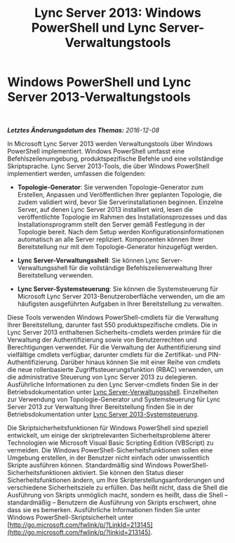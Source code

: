﻿---
title: 'Lync Server 2013: Windows PowerShell und Lync Server-Verwaltungstools'
TOCTitle: Windows PowerShell und Lync Server 2013-Verwaltungstools
ms:assetid: 6a285f7c-0ef5-4cab-9976-d03be276e35d
ms:mtpsurl: https://technet.microsoft.com/de-de/library/Dn481130(v=OCS.15)
ms:contentKeyID: 59679132
ms.date: 12/10/2016
mtps_version: v=OCS.15
ms.translationtype: HT
---

# Windows PowerShell und Lync Server 2013-Verwaltungstools

 

_**Letztes Änderungsdatum des Themas:** 2016-12-08_

In Microsoft Lync Server 2013 werden Verwaltungstools über Windows PowerShell implementiert. Windows PowerShell umfasst eine Befehlszeilenumgebung, produktspezifische Befehle und eine vollständige Skriptsprache. Lync Server 2013-Tools, die über Windows PowerShell implementiert werden, umfassen die folgenden:

  - **Topologie-Generator**: Sie verwenden Topologie-Generator zum Erstellen, Anpassen und Veröffentlichen Ihrer geplanten Topologie, die zudem validiert wird, bevor Sie Serverinstallationen beginnen. Einzelne Server, auf denen Lync Server 2013 installiert wird, lesen die veröffentlichte Topologie im Rahmen des Installationsprozesses und das Installationsprogramm stellt den Server gemäß Festlegung in der Topologie bereit. Nach dem Setup werden Konfigurationsinformationen automatisch an alle Server repliziert. Komponenten können Ihrer Bereitstellung nur mit dem Topologie-Generator hinzugefügt werden.

  - **Lync Server-Verwaltungsshell**: Sie können Lync Server-Verwaltungsshell für die vollständige Befehlszeilenverwaltung Ihrer Bereitstellung verwenden.

  - **Lync Server-Systemsteuerung**: Sie können die Systemsteuerung für Microsoft Lync Server 2013-Benutzeroberfläche verwenden, um die am häufigsten ausgeführten Aufgaben in Ihrer Bereitstellung zu verwalten.

Diese Tools verwenden Windows PowerShell-cmdlets für die Verwaltung Ihrer Bereitstellung, darunter fast 550 produktspezifische cmdlets. Die in Lync Server 2013 enthaltenen Sicherheits-cmdlets werden primäre für die Verwaltung der Authentifizierung sowie von Benutzerrechten und Berechtigungen verwendet. Für die Verwaltung der Authentifizierung sind vielfältige cmdlets verfügbar, darunter cmdlets für die Zertifikat- und PIN-Authentifizierung. Darüber hinaus können Sie mit einer Reihe von cmdlets die neue rollenbasierte Zugriffssteuerungsfunktion (RBAC) verwenden, um die administrative Steuerung von Lync Server 2013 zu delegieren. Ausführliche Informationen zu den Lync Server-cmdlets finden Sie in der Betriebsdokumentation unter [Lync Server-Verwaltungsshell](lync-server-2013-lync-server-management-shell.md). Einzelheiten zur Verwendung von Topologie-Generator und Systemsteuerung für Lync Server 2013 zur Verwaltung Ihrer Bereitstellung finden Sie in der Betriebsdokumentation unter [Lync Server 2013-Systemsteuerung](https://technet.microsoft.com/de-de/library/gg133224\(v=ocs.15\)).

Die Skriptsicherheitsfunktionen für Windows PowerShell sind speziell entwickelt, um einige der skriptrelevanten Sicherheitsprobleme älterer Technologien wie Microsoft Visual Basic Scripting Edition (VBScript) zu vermeiden. Die Windows PowerShell-Sicherheitsfunktionen sollen eine Umgebung erstellen, in der Benutzer nicht einfach oder unwissentlich Skripte ausführen können. Standardmäßig sind Windows PowerShell-Sicherheitsfunktionen aktiviert. Sie können den Status dieser Sicherheitsfunktionen ändern, um Ihre Skripterstellungsanforderungen und verschiedene Sicherheitsziele zu erfüllen. Das heißt nicht, dass die Shell die Ausführung von Skripts unmöglich macht, sondern es heißt, dass die Shell – standardmäßig – Benutzern die Ausführung von Skripts erschwert, ohne dass sie es bemerken. Ausführliche Informationen finden Sie unter Windows PowerShell-Skriptsicherheit unter [http://go.microsoft.com/fwlink/p/?LinkId=213145](http://go.microsoft.com/fwlink/p/?linkid=213145).

